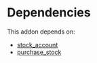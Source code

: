 # Dependencies

This addon depends on:

- [stock_account](https://github.com/bringout/oca-ocb-accounting)
- [purchase_stock](https://github.com/bringout/oca-ocb-warehouse)
